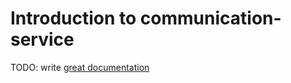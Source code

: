 # Introduction to communication-service

TODO: write [great documentation](http://jacobian.org/writing/what-to-write/)
